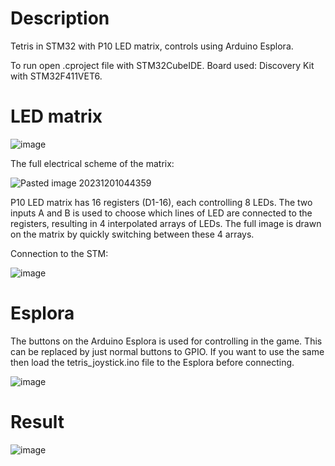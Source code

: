 # Description
 Tetris in STM32 with P10 LED matrix, controls using Arduino Esplora.

To run open .cproject file with STM32CubeIDE. Board used: Discovery Kit with STM32F411VET6.

# LED matrix

![image](https://github.com/Coconutt69/Tetris_stm32/assets/137206541/9b28e373-9789-4950-94fe-bff5be41cc47)

The full electrical scheme of the matrix:

![Pasted image 20231201044359](https://github.com/Coconutt69/Tetris_stm32/assets/137206541/139554af-ff49-40c4-9218-2e59afcabf14)

P10 LED matrix has 16 registers (D1-16), each controlling 8 LEDs. The two inputs A and B is used to choose which lines of LED are connected to the registers, resulting in 4 interpolated arrays of LEDs. The full image is drawn on the matrix by quickly switching between these 4 arrays. 

Connection to the STM:

![image](https://github.com/Coconutt69/Tetris_stm32/assets/137206541/2453f74f-7eb5-4e7c-909a-bfaefc413316)

# Esplora 

The buttons on the Arduino Esplora is used for controlling in the game. This can be replaced by just normal buttons to GPIO. If you want to use the same then load the tetris_joystick.ino file to the Esplora before connecting. 

![image](https://github.com/Coconutt69/Tetris_stm32/assets/137206541/0dcf7cd9-bc07-4e35-82d0-e99fc7db7520)

# Result

![image](https://github.com/Coconutt69/lab5/assets/137206541/bb62fed5-ce2f-4402-a7ea-f3809cac5dd5)
